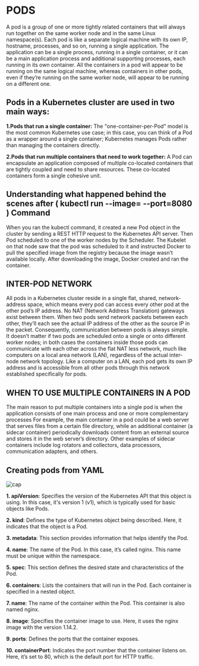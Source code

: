 # PODS
A pod is a group of one or more tightly related containers that will always run
together on the same worker node and in the same Linux namespace(s). Each pod
is like a separate logical machine with its own IP, hostname, processes, and so on,
running a single application. The application can be a single process, running in a
single container, or it can be a main application process and additional supporting
processes, each running in its own container. All the containers in a pod will appear
to be running on the same logical machine, whereas containers in other pods, even
if they’re running on the same worker node, will appear to be running on a different one.

## Pods in a Kubernetes cluster are used in two main ways:
**1.Pods that run a single container:** The "one-container-per-Pod" model is the most common Kubernetes use case; 
in this case, you can think of a Pod as a wrapper around a single container; Kubernetes manages Pods rather than managing the containers directly.

**2.Pods that run multiple containers that need to work together:** A Pod can encapsulate an application composed of multiple co-located containers that are tightly coupled and need to share resources. 
These co-located containers form a single cohesive unit.

## Understanding what happened behind the scenes after ( kubectl run <name> --image=<image-name> --port=8080 ) Command
When you ran the kubectl command, it created a new Pod
object in the cluster by sending a REST HTTP request to the Kubernetes API server.
Then Pod scheduled to one
of the worker nodes by the Scheduler. The Kubelet on that node saw that the pod was
scheduled to it and instructed Docker to pull the specified image from the registry
because the image wasn’t available locally. After downloading the image, Docker created and ran the container.

## INTER-POD NETWORK
All pods in a Kubernetes cluster reside in a single flat, shared, network-address space, which means every pod can access every other pod at the other pod’s IP address. No NAT (Network Address Translation) gateways exist between them.
When two pods send network packets between each other, they’ll each see the actual IP address of the other as the source IP in the packet.
Consequently, communication between pods is always simple. It doesn’t matter if two
pods are scheduled onto a single or onto different worker nodes; in both cases the
containers inside those pods can communicate with each other across the flat NAT less network, much like computers on a local area network (LAN), regardless of the
actual inter-node network topology. Like a computer on a LAN, each pod gets its own
IP address and is accessible from all other pods through this network established specifically for pods.

## WHEN TO USE MULTIPLE CONTAINERS IN A POD
The main reason to put multiple containers into a single pod is when the application
consists of one main process and one or more complementary processes For example, the main container in a pod could be a web server that serves files from
a certain file directory, while an additional container (a sidecar container) periodically downloads content from an external source and stores it in the web server’s
directory.
 Other examples of sidecar containers include log rotators and collectors, data processors, communication adapters, and others.

 ## Creating pods from YAML
 ![cap](https://github.com/user-attachments/assets/937e53af-d428-44c9-9b69-a41c0998c2bb)

 **1. apiVersion**: Specifies the version of the Kubernetes API that this object is using. In this case, it's version 1 (v1), which is typically used for basic objects like 
 Pods.

 **2. kind**: Defines the type of Kubernetes object being described. Here, it indicates that the object is a Pod.

 **3. metadata**: This section provides information that helps identify the Pod.

 **4. name**: The name of the Pod. In this case, it’s called nginx. This name must be unique within the namespace.

 **5. spec**: This section defines the desired state and characteristics of the Pod.

 **6. containers**: Lists the containers that will run in the Pod. Each container is specified in a nested object.

 **7. name**: The name of the container within the Pod. This container is also named nginx.

 **8. image**: Specifies the container image to use. Here, it uses the nginx image with the version 1.14.2.

 **9. ports**: Defines the ports that the container exposes.

 **10. containerPort**: Indicates the port number that the container listens on. Here, it’s set to 80, which is the default port for HTTP traffic.
